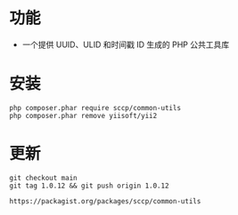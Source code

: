 # 功能

* 一个提供 UUID、ULID 和时间戳 ID 生成的 PHP 公共工具库

# 安装

```shell
php composer.phar require sccp/common-utils
php composer.phar remove yiisoft/yii2
```

# 更新

```shell
git checkout main
git tag 1.0.12 && git push origin 1.0.12

https://packagist.org/packages/sccp/common-utils

```
